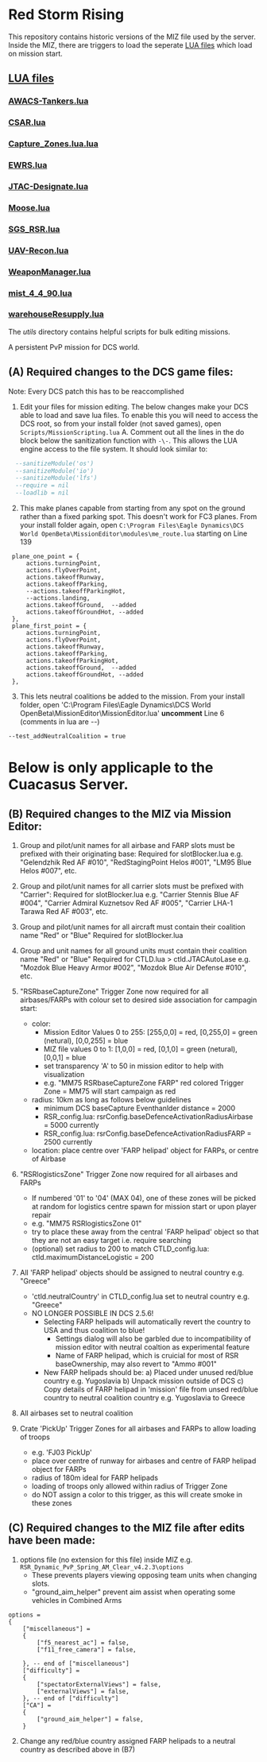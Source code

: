 # Red Storm Rising
This repository contains historic versions of the MIZ file used by the server. Inside the MIZ, there are triggers to load the seperate <a href="https://github.com/ModernColdWar/RSR-Syria">LUA files</a> which load on mission start.

## <a href="https://github.com/ModernColdWar/RSR-Syria">LUA files</a>
### <a href="https://github.com/ModernColdWar/RSR-Syria/blob/main/CSAR.lua">AWACS-Tankers.lua</a>
### <a href="https://github.com/ModernColdWar/RSR-Syria/blob/main/CSAR.lua">CSAR.lua</a>
### <a href="https://github.com/ModernColdWar/RSR-Syria/blob/main/Capture_zones.lua">Capture_Zones.lua.lua</a>
### <a href="https://github.com/ModernColdWar/RSR-Syria/blob/main/EWRS.lua">EWRS.lua</a>
### <a href="https://github.com/ModernColdWar/RSR-Syria/blob/main/JTAC-Designate.lua">JTAC-Designate.lua</a>
### <a href="https://github.com/ModernColdWar/RSR-Syria/blob/main/Moose.lua">Moose.lua</a>
### <a href="https://github.com/ModernColdWar/RSR-Syria/blob/main/SGS_RSR.lua">SGS_RSR.lua</a>
### <a href="https://github.com/ModernColdWar/RSR-Syria/blob/main/UAV-Recon.lua">UAV-Recon.lua</a>
### <a href="https://github.com/ModernColdWar/RSR-Syria/blob/main/WeaponManager.lua">WeaponManager.lua</a>
### <a href="https://github.com/ModernColdWar/RSR-Syria/blob/main/mist_4_4_90.lua">mist_4_4_90.lua</a>
### <a href="https://github.com/ModernColdWar/RSR-Syria/blob/main/warehouseResupply.lua">warehouseResupply.lua</a>

The _utils_ directory contains helpful scripts for bulk editing missions.

A persistent PvP mission for DCS world.

## (A) Required changes to the DCS game files:

Note: Every DCS patch this has to be reaccomplished

 1. Edit your files for mission editing. The below changes make your DCS able to load and save lua files. To enable this you will need to access the DCS root, so from your install folder (not saved games), open `Scripts/MissionScripting.lua`
 	A. Comment out all the lines in the do block below the sanitization function with `-\-`.  This allows the LUA engine access to 		the file system. It should look similar to:
```lua
  --sanitizeModule('os')
  --sanitizeModule('io')
  --sanitizeModule('lfs')
  --require = nil
  --loadlib = nil
``` 
 2. This make planes capable from starting from any spot on the ground rather than a fixed parking spot. This doesn't work for FC3 planes. From your install folder again, open `C:\Program Files\Eagle Dynamics\DCS World OpenBeta\MissionEditor\modules\me_route.lua` starting on Line 139
	
   ```   
	plane_one_point = {
		actions.turningPoint, 
		actions.flyOverPoint,
		actions.takeoffRunway, 
		actions.takeoffParking,
		--actions.takeoffParkingHot, 
		--actions.landing,
		actions.takeoffGround,	--added 
		actions.takeoffGroundHot, --added
	},
	plane_first_point = {
		actions.turningPoint,
		actions.flyOverPoint,
		actions.takeoffRunway, 
		actions.takeoffParking, 
		actions.takeoffParkingHot, 
		actions.takeoffGround,	--added 
		actions.takeoffGroundHot, --added
	},
 ```
    

3. This lets neutral coalitions be added to the mission. From your install folder, open 'C:\Program Files\Eagle Dynamics\DCS World OpenBeta\MissionEditor\MissionEditor.lua' <b>uncomment</b> Line 6 (comments in lua are --)
	
```
--test_addNeutralCoalition = true
```

# Below is only applicaple to the Cuacasus Server.
## (B) Required changes to the MIZ via Mission Editor:

1. Group and pilot/unit names for all airbase and FARP slots must be prefixed with their originating base:
Required for slotBlocker.lua
e.g. "Gelendzhik Red AF #010", "RedStagingPoint Helos #001", "LM95 Blue Helos #007", etc.

2. Group and pilot/unit names for all carrier slots must be prefixed with "Carrier":
Required for slotBlocker.lua
e.g. "Carrier Stennis Blue AF #004", "Carrier Admiral Kuznetsov Red AF #005", "Carrier LHA-1 Tarawa Red AF #003", etc.

3. Group and pilot/unit names for all aircraft must contain their coalition name "Red" or "Blue"
Required for slotBlocker.lua

4. Group and unit names for all ground units must contain their coalition name "Red" or "Blue"
Required for CTLD.lua > ctld.JTACAutoLase
e.g. "Mozdok Blue Heavy Armor #002", "Mozdok Blue Air Defense #010", etc.

5. "RSRbaseCaptureZone" Trigger Zone now required for all airbases/FARPs with colour set to desired side association for campagin start:
	- color:
		- Mission Editor Values 0 to 255: [255,0,0] = red, [0,255,0] = green (netural), [0,0,255] = blue
		- MIZ file values 0 to 1: [1,0,0] = red, [0,1,0] = green (netural), [0,0,1] = blue
		- set transparency 'A' to 50 in mission editor to help with visualization
		- e.g. "MM75 RSRbaseCaptureZone FARP" red colored Trigger Zone = MM75 will start campaign as red
	- radius: 10km as long as follows below guidelines
		- minimum DCS baseCapture Eventhanlder distance = 2000
		- RSR_config.lua: rsrConfig.baseDefenceActivationRadiusAirbase = 5000 currently
		- RSR_config.lua: rsrConfig.baseDefenceActivationRadiusFARP = 2500 currently
	- location: place centre over 'FARP helipad' object for FARPs, or centre of Airbase

6. "RSRlogisticsZone" Trigger Zone now required for all airbases and FARPs
	- If numbered '01' to '04' (MAX 04), one of these zones will be picked at random for logistics centre spawn for mission start or upon player repair
	- e.g. "MM75 RSRlogisticsZone 01"
	- try to place these away from the central 'FARP helipad' object so that they are not an easy target i.e. require searching
	- (optional) set radius to 200 to match CTLD_config.lua: ctld.maximumDistanceLogistic = 200
	
7. All 'FARP helipad' objects should be assigned to neutral country e.g. "Greece"
	- 'ctld.neutralCountry' in CTLD_config.lua set to neutral country e.g. "Greece"
	- NO LONGER POSSIBLE IN DCS 2.5.6!
		- Selecting FARP helipads will automatically revert the country to USA and thus coalition to blue!
			- Settings dialog will also be garbled due to incompatibility of mission editor with neutral coaltion as experimental feature
			- Name of FARP helipad, which is cruicial for most of RSR baseOwnership, may also revert to "Ammo #001"
		- New FARP helipads should be:
		a) Placed under unused red/blue country e.g. Yugoslavia
		b) Unpack mission outside of DCS
		c) Copy details of FARP helipad in 'mission' file from unsed red/blue country to neutral coalition country e.g. Yugoslavia to Greece

8. All airbases set to neutral coalition

9. Crate 'PickUp' Trigger Zones for all airbases and FARPs to allow loading of troops
	- e.g. 'FJ03 PickUp'
	- place over centre of runway for airbases and centre of FARP helipad object for FARPs
	- radius of 180m ideal for FARP helipads
	- loading of troops only allowed within radius of Trigger Zone
	- do NOT assign a color to this trigger, as this will create smoke in these zones

## (C) Required changes to the MIZ file after edits have been made:

1. options file (no extension for this file) inside MIZ e.g. `RSR_Dynamic_PvP_Spring_AM_Clear_v4.2.3\options`
	- These prevents players viewing opposing team units when changing slots.
	- "ground_aim_helper" prevent aim assist when operating some vehicles in Combined Arms
```
options = 
{
    ["miscellaneous"] = 
    {
        ["f5_nearest_ac"] = false,
        ["f11_free_camera"] = false,

    }, -- end of ["miscellaneous"]
    ["difficulty"] = 
    {
        ["spectatorExternalViews"] = false,
        ["externalViews"] = false,
    }, -- end of ["difficulty"]
	["CA"] =
	{
		["ground_aim_helper"] = false,
	}
```

2. Change any red/blue country assigned FARP helipads to a neutral country as described above in (B7)	
